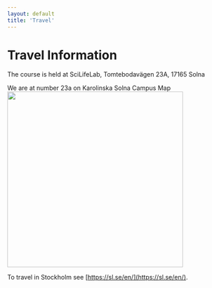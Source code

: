 ```yaml
---
layout: default
title: 'Travel'
---
```


# Travel Information

The course is held at SciLifeLab, Tomtebodavägen 23A, 17165 Solna

We are at number 23a on Karolinska Solna Campus Map
<img src="files/karta_campus_solna_16_11_14.pdf" style="width:400px;" />

To travel in Stockholm see [https://sl.se/en/](https://sl.se/en/).

